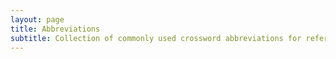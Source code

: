 ```yaml
---
layout: page
title: Abbreviations
subtitle: Collection of commonly used crossword abbreviations for reference
---
```

